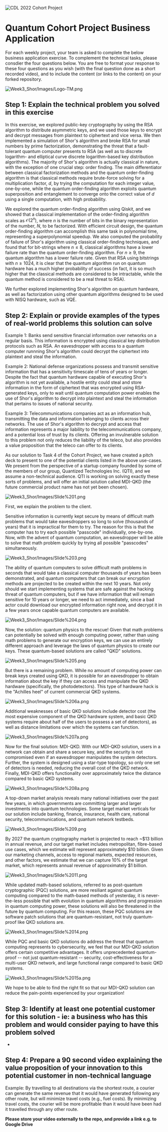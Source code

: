 ![CDL 2022 Cohort Project](../CDL_logo.jpg)
# Quantum Cohort Project Business Application

For each weekly project, your team is asked to complete the below business application exercise.
To complement the technical tasks, please consdier the four questions below.
You are free to format your response to these four questions as you wish (with the final question done as a short recorded video), and to include
the content (or links to the content) on your forked repository.

![Week3_Shor/Images/Logo-TM.png](https://github.com/Jordan-D-Smith/CohortProject_2022/blob/fece547b660c9cdd7933b57692318fe7e82bdfdd/Week3_Shor/Images/Logo-TM.png)

## Step 1: Explain the technical problem you solved in this exercise

In this exercise, we explored public-key cryptography by using the RSA algorithm to distribute asymmetric keys, and we used those keys to encrypt and decrypt messages from plaintext to ciphertext and vice versa. We then implemented a simulation of Shor's algorithm and broke RSA for small numbers by prime factorization, demonstrating the threat that a fault-tolerant quantum computer presents to RSA (as well as to discrete logarithm- and elliptical curve discrete logarithm-based key distribution algorithms). The majority of Shor's algorithm is actually classical in nature, with the exception of one crucial step: order finding. The main differentiator between classical factorization methods and the quantum order-finding algorithm is that classical methods require brute-force solving for a multiplication factor, $d$, by trying the computation for each integer value, one-by-one, while the quantum order-finding algorithm exploits quantum superposition and entanglement to converge onto the correct value of $d$ using a single computation, with high probability.

We explored the quantum order-finding algorithm using Qiskit, and we showed that a classical implementation of the order-finding algorithm scales as $\mathcal{O}(2^n)$, where $n$ is the number of bits in the binary representation of the number, $N$, to be factorized. With efficient circuit design, the quantum order-finding algorithm can accomplish this same task in polynomial time, representing a superpolynomial speedup. We also computed the probability of failure of Shor's algorithm using classical order-finding techniques, and found that for bit-strings where $n \leq 8$, classical algorithms have a lower failure rate than the quantum order-finding algorithm. For $n \geq 9$, the quantum algorithm has a lower failure rate. Given that RSA using bitstrings with $n \geq 1024$, it is clear that the quantum algorithm run on quantum hardware has a much higher probability of success (in fact, it is so much higher that the classical methods are considered to be intractable, while the quantum method is considered to be a real threat to RSA).

We further explored implementing Shor's algorithm on quantum hardware, as well as factorization using other quantum algorithms designed to be used with NISQ hardware, such as VQE.  

## Step 2: Explain or provide examples of the types of real-world problems this solution can solve

Example 1: Banks send sensitive financial information over networks on a regular basis. This information is encrypted using classical key distribution protocols such as RSA. An eavesdropper with access to a quantum computer runnning Shor's algorithm could decrypt the ciphertext into plaintext and steal the information.

Example 2: National defense organizations possess and transmit sensitive information that has a sensitivity timescale of tens of years or longer. Despite the fact that quantum hardware capable of executing Shor's algorithm is not yet available, a hostile entity could steal and store information in the form of ciphertext that was encrypted using RSA-generated keys, only to wait until quantum computation power enables the use of Shor's algorithm to decrypt into plaintext and steal the information that pertains to issues of national security.

Example 3: Telecommunications companies act as an information hub, transmitting the data and information belonging to clients across their networks. The use of Shor's algorithm to decrypt and access that information represents a major liability to the telecommunications company, and a potential loss of trust by its clients. Offering an invulnerable solution to this problem not only reduces the liability of the teleco, but also provides a value proposition that the teleco can offer to its clients.

As our solution to Task 4 of the Cohort Project, we have created a pitch deck to present to one of the potential clients listed in the above use-cases. We present from the perspective of a startup company founded by some of the members of our group, Quantized Technologies Inc. (QTI), and we assume a non-technical audience. QTI is working on solving exactly these sorts of problems, and will offer an initial solution called MDI-QKD (the future commercial product name has not yet been chosen). 

![Week3_Shor/Images/Slide%201.png](https://github.com/Jordan-D-Smith/CohortProject_2022/blob/fece547b660c9cdd7933b57692318fe7e82bdfdd/Week3_Shor/Images/Slide%201.png)

First, we explain the problem to the client. 

Sensitive information is currently kept secure by means of difficult math problems that would take eavesdroppers so long to solve (thousands of years) that it is impractical for them to try. The reason for this is that the computer has to try each possible "passcode" individually, one-by-one. Now, with the advent of quantum computation, an eavesdropper will be able to solve that math problem quickly by trying all possible "passcodes" simultaneously.

![Week3_Shor/Images/Slide%203.png](https://github.com/Jordan-D-Smith/CohortProject_2022/blob/fece547b660c9cdd7933b57692318fe7e82bdfdd/Week3_Shor/Images/Slide%203.png)

The ability of quantum computers to solve difficult math problems in seconds that would take a classical computer thousands of years has been demonstrated, and quantum computers that can break our encryption methods are projected to be created within the next 10 years. Not only should we start implementing systems that are safe against the hacking threat of quantum computers, but if we have information that will remain sensitive for 10 years or longer, we need to act immediately, since a bad actor could download our encrypted information right now, and decrypt it in a few years once capable quantum computers are available.

![Week3_Shor/Images/Slide%204.png](https://github.com/Jordan-D-Smith/CohortProject_2022/blob/fece547b660c9cdd7933b57692318fe7e82bdfdd/Week3_Shor/Images/Slide%204.png)

Now, the solution: quantum physics to the rescue! Given that math problems can potentially be solved with enough computing power, rather than using math problems to generate our encryption keys, we can use an entirely different approach and leverage the laws of quantum physics to create our keys. These quantum-based solutions are called "QKD" solutions. 

![Week3_Shor/Images/Slide%205.png](https://github.com/Jordan-D-Smith/CohortProject_2022/blob/fece547b660c9cdd7933b57692318fe7e82bdfdd/Week3_Shor/Images/Slide%205.png)

But there is a remaining problem. While no amount of computing power can break keys created using QKD, it is possible for an eavesdropper to obtain information about the key if they can access and manipulate the QKD hardware (specifically, the photodetectors). This type of hardware hack is the "Achilles heel" of current commercial QKD systems.

![Week3_Shor/Images/Slide%206a.png](https://github.com/Jordan-D-Smith/CohortProject_2022/blob/197551fd10d12ecfee0f937e62ee42cf8b4dac08/Week3_Shor/Images/Slide%206a.png)

Additional weaknesses of basic QKD solutions include detector cost (the most expensive component of the QKD hardware system, and basic QKD systems require about half of the users to possess a set of detectors), as well as distance limitations over which the systems can function.

![Week3_Shor/Images/Slide%207a.png](https://github.com/Jordan-D-Smith/CohortProject_2022/blob/197551fd10d12ecfee0f937e62ee42cf8b4dac08/Week3_Shor/Images/Slide%207a.png)

Now for the final solution: MDI-QKD. With our MDI-QKD solution, users in a network can obtain and share a secure key, and the security is not compromised even if an eavesdropper manipulates the system detectors. Further, the system is designed using a star-type topology, so only one set of detectors is needed, reducing the overall cost of the QKD network. Finally, MDI-QKD offers functionality over approximately twice the distance compared to basic QKD systems.

![Week3_Shor/Images/Slide%208a.png](https://github.com/Jordan-D-Smith/CohortProject_2022/blob/197551fd10d12ecfee0f937e62ee42cf8b4dac08/Week3_Shor/Images/Slide%208a.png)

A top-down market analysis reveals many national initiatives over the past few years, in which governments are committing larger and larger investments into quantum technologies. Some target market verticals for our solution include banking, finance, insurance, health care, national security, telecommunications, and quantum network testbeds. 

![Week3_Shor/Images/Slide%209.png](https://github.com/Jordan-D-Smith/CohortProject_2022/blob/fece547b660c9cdd7933b57692318fe7e82bdfdd/Week3_Shor/Images/Slide%209.png)

By 2027 the quantum cryptography market is projected to reach ~$13 billion in annual revenue, and our target market includes metropolitan, fibre-based use cases, which we estimate will represent approximately $10 billion. Given our marketing channels, access to regional markets, expected resources, and other factors, we estimate that we can capture 10% of the target market, which represents annual revenue of approximately $1 billion. 

![Week3_Shor/Images/Slide%2011.png](https://github.com/Jordan-D-Smith/CohortProject_2022/blob/fece547b660c9cdd7933b57692318fe7e82bdfdd/Week3_Shor/Images/Slide%2011.png)

While updated math-based solutions, referred to as post-quantum cryptographic (PQC) solutions, are more resiliant against quantum computing compared to the math-based methods of yesterday, it is never-the-less possible that with evolution in quantum algorithms and progression in quantum computing power, these solutions will also be threatened in the future by quantum computing. For this reason, these PQC solutions are software patch solutions that are quantum-resistant, not truly quantum-proof like QKD solutions are. 

![Week3_Shor/Images/Slide%2014.png](https://github.com/Jordan-D-Smith/CohortProject_2022/blob/fece547b660c9cdd7933b57692318fe7e82bdfdd/Week3_Shor/Images/Slide%2014.png)

While PQC and basic QKD solutions do address the threat that quantum computing represents to cybersecurity, we feel that our MDI-QKD solution offers certain competitive advantages. It offers unprecedented quantum-proof -- not just quantum-resistant -- security, cost-effectiveness for a multi-user QKD network, and large functional range compared to basic QKD systems.

![Week3_Shor/Images/Slide%2015a.png](https://github.com/Jordan-D-Smith/CohortProject_2022/blob/59a63e12b707b0fa9a672824216fd1e8803fd097/Week3_Shor/Images/Slide%2015a.png)

We hope to be able to find the right fit so that our MDI-QKD solution can reduce the pain-points experienced by your organization!

## Step 3: Identify at least one potential customer for this solution - ie: a business who has this problem and would consider paying to have this problem solved

- 

## Step 4: Prepare a 90 second video explaining the value proposition of your innovation to this potential customer in non-technical language

Example: By travelling to all destinations via the shortest route, a courier can generate the same revenue that it would have generated following any other route, but will minimize travel costs (e.g., fuel costs). By minimizing travel costs, the courier will be more profitable than it would have been had it travelled through any other route.

**Please store your video externally to the repo, and provide a link e.g. to Google Drive**
